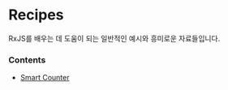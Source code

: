 # Recipes

RxJS를 배우는 데 도움이 되는 일반적인 예시와 흥미로운 자료들입니다.

### Contents
* [Smart Counter](smartcounter.md)
    
